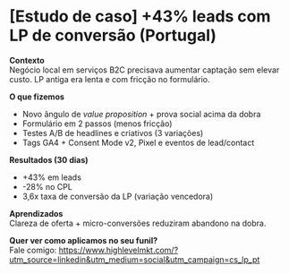 # [Estudo de caso] +43% leads com LP de conversão (Portugal)

**Contexto**  
Negócio local em serviços B2C precisava aumentar captação sem elevar custo. LP antiga era lenta e com fricção no formulário.

**O que fizemos**  
- Novo ângulo de *value proposition* + prova social acima da dobra  
- Formulário em 2 passos (menos fricção)  
- Testes A/B de headlines e criativos (3 variações)  
- Tags GA4 + Consent Mode v2, Pixel e eventos de lead/contact

**Resultados (30 dias)**  
- +43% em leads
- -28% no CPL
- 3,6x taxa de conversão da LP (variação vencedora)

**Aprendizados**  
Clareza de oferta + micro-conversões reduziram abandono na dobra.

**Quer ver como aplicamos no seu funil?**  
Fale comigo: https://www.highlevelmkt.com/?utm_source=linkedin&utm_medium=social&utm_campaign=cs_lp_pt